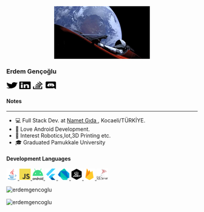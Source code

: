 <div style="text-align:center"><img align="center" src="img/400.webp" object-fit="cover" width="50%"></div>

<h3 align="left">Erdem Gençoğlu</h3>
<p align="left">
<a href="https://twitter.com/erdemgencoglu" target="blank"><img align="center" src="img/twitter.svg" alt="s" height="20" width="30" /></a>
<a href="https://www.linkedin.com/in/erdemgencoglu/" target="blank"><img align="center" src="img/linkedin.svg" alt="s" height="20" width="30" /></a>
<a href="https://stackoverflow.com/users/11989181/egencoglu" target="blank"><img align="center" src="img/stackoverflow.svg" alt="s" height="20" width="30" /></a>
<a href="tatsumaki#4070" target="blank"><img align="center" src="img/discord.svg" alt="s" height="20" width="30" /></a>
</p>

### <h4 align="left">Notes</h4>
______________________________________________
* 💻 Full Stack Dev. at [Namet Gıda ](http://namet.com.tr/tr), Kocaeli/TÜRKİYE.<br />
* 🦕 Love Android Development.<br />
* 🔬 Interest Robotics,Iot,3D Printing etc.<br />
* 🎓 Graduated Pamukkale University<br />

<h4 align="left">Development Languages</h4>
<p align="left"> 
<a href="https://www.java.com" target="_blank"> <img src="img/java-original.svg" alt="java" width="30" height="30"/> </a>
<a href="https://developer.mozilla.org/en-US/docs/Web/JavaScript" target="_blank"> <img src="img/javascript-original.svg" alt="javascript" width="30" height="30"/> </a> 
<a href="https://developer.android.com" target="_blank"> <img src="img/android-logomark.svg" alt="android" width="30" height="30"/> </a> 
<a href="https://flutter.dev" target="_blank"> <img src="img/flutterio-icon.svg" alt="flutter" width="30" height="30"/> </a> 
<a href="https://dart.dev" target="_blank"> <img src="img/dartlang-icon.svg" alt="dart" width="30" height="30"/> </a> 
<a href="https://jquery.com/" target="_blank"> <img src="img/jquery.svg" alt="flutter" width="30" height="30"/> </a> 
<a href="https://firebase.google.com/" target="_blank"> <img src="img/firebase-icon.svg" alt="firebase" width="30" height="30"/> </a>
<a href="https://www.microsoft.com/en-us/sql-server" target="_blank"> <img src="img/microsoft-sql-server.svg" alt="mssql" width="30" height="30"/> </a> 
</p>
<p>&nbsp;<img align="left" src="https://github-readme-stats.vercel.app/api?username=erdemgencoglu&show_icons=true&locale=en" alt="erdemgencoglu" /></p>
<!--<p><br /><img align="left" src="https://github-readme-stats.vercel.app/api/top-langs?username=erdemgencoglu&show_icons=true&locale=en&layout=compact" alt="erdemgencoglu" /></p>-->
<p><img align="center" src="https://github-readme-streak-stats.herokuapp.com/?user=erdemgencoglu&" alt="erdemgencoglu" /></p>
</p>





